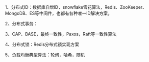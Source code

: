 
1、分布式ID：数据库自增ID，snowflake雪花算法，Redis、ZooKeeper、MongoDB、ES等中间件，也都有各种唯一ID解决方案。

2、分布式事务：

3、CAP、BASE，最终一致性，Paxos，Raft等一致性算法

4、分布式锁：Redis分布式锁实现方案

5、负载均衡典型算法：轮询，哈希，随机

